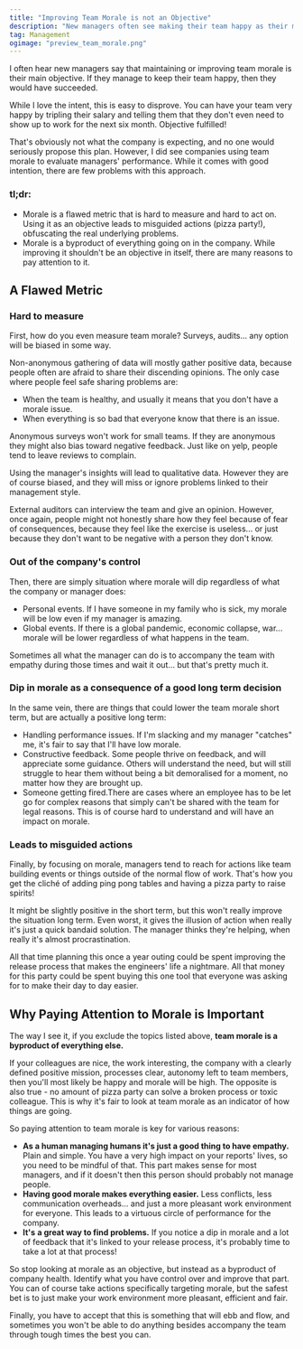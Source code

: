 ```yaml
---
title: "Improving Team Morale is not an Objective"
description: "New managers often see making their team happy as their main objective. Here's the problem with this approach."
tag: Management
ogimage: "preview_team_morale.png"
---
```


I often hear new managers say that maintaining or improving team morale is their main objective. If they manage to keep their team happy, then they would have succeeded.

While I love the intent, this is easy to disprove. You can have your team very happy by tripling their salary and telling them that they don't even need to show up to work for the next six month. Objective fulfilled!

That's obviously not what the company is expecting, and no one would seriously propose this plan. However, I did see companies using team morale to evaluate managers' performance. While it comes with good intention, there are few problems with this approach.

### tl;dr:

- Morale is a flawed metric that is hard to measure and hard to act on. Using it as an objective leads to misguided actions (pizza party!), obfuscating the real underlying problems.
- Morale is a byproduct of everything going on in the company. While improving it shouldn't be an objective in itself, there are many reasons to pay attention to it.

## A Flawed Metric

### Hard to measure

First, how do you even measure team morale? Surveys, audits... any option will be biased in some way.

Non-anonymous gathering of data will mostly gather positive data, because people often are afraid to share their discending opinions. The only case where people feel safe sharing problems are:

- When the team is healthy, and usually it means that you don't have a morale issue.
- When everything is so bad that everyone know that there is an issue.

Anonymous surveys won't work for small teams. If they are anonymous they might also bias toward negative feedback. Just like on yelp, people tend to leave reviews to complain.

Using the manager's insights will lead to qualitative data. However they are of course biased, and they will miss or ignore problems linked to their management style.

External auditors can interview the team and give an opinion. However, once again, people might not honestly share how they feel because of fear of consequences, because they feel like the exercise is useless... or just because they don't want to be negative with a person they don't know.

### Out of the company's control

Then, there are simply situation where morale will dip regardless of what the company or manager does:

- Personal events. If I have someone in my family who is sick, my morale will be low even if my manager is amazing.
- Global events. If there is a global pandemic, economic collapse, war... morale will be lower regardless of what happens in the team.

Sometimes all what the manager can do is to accompany the team with empathy during those times and wait it out... but that's pretty much it.

### Dip in morale as a consequence of a good long term decision

In the same vein, there are things that could lower the team morale short term, but are actually a positive long term:

- Handling performance issues. If I'm slacking and my manager "catches" me, it's fair to say that I'll have low morale.
- Constructive feedback. Some people thrive on feedback, and will appreciate some guidance. Others will understand the need, but will still struggle to hear them without being a bit demoralised for a moment, no matter how they are brought up.
- Someone getting fired.There are cases where an employee has to be let go for complex reasons that simply can't be shared with the team for legal reasons. This is of course hard to understand and will have an impact on morale.

### Leads to misguided actions

Finally, by focusing on morale, managers tend to reach for actions like team building events or things outside of the normal flow of work. That's how you get the cliché of adding ping pong tables and having a pizza party to raise spirits!

It might be slightly positive in the short term, but this won't really improve the situation long term. Even worst, it gives the illusion of action when really it's just a quick bandaid solution. The manager thinks they're helping, when really it's almost procrastination.

All that time planning this once a year outing could be spent improving the release process that makes the engineers' life a nightmare. All that money for this party could be spent buying this one tool that everyone was asking for to make their day to day easier.

## Why Paying Attention to Morale is Important

The way I see it, if you exclude the topics listed above, **team morale is a byproduct of everything else.** 

If your colleagues are nice, the work interesting, the company with a clearly defined positive mission, processes clear, autonomy left to team members, then you'll most likely be happy and morale will be high. The opposite is also true - no amount of pizza party can solve a broken process or toxic colleague. This is why it's fair to look at team morale as an indicator of how things are going.

So paying attention to team morale is key for various reasons:

- **As a human managing humans it's just a good thing to have empathy.** Plain and simple. You have a very high impact on your reports' lives, so you need to be mindful of that. This part makes sense for most managers, and if it doesn't then this person should probably not manage people.
- **Having good morale makes everything easier.** Less conflicts, less communication overheads... and just a more pleasant work environment for everyone. This leads to a virtuous circle of performance for the company.
- **It's** **a great way to find problems.** If you notice a dip in morale and a lot of feedback that it's linked to your release process, it's probably time to take a lot at that process!

So stop looking at morale as an objective, but instead as a byproduct of company health. Identify what you have control over and improve that part. You can of course take actions specifically targeting morale, but the safest bet is to just make your work environment more pleasant, efficient and fair.

Finally, you have to accept that this is something that will ebb and flow, and sometimes you won't be able to do anything besides accompany the team through tough times the best you can.